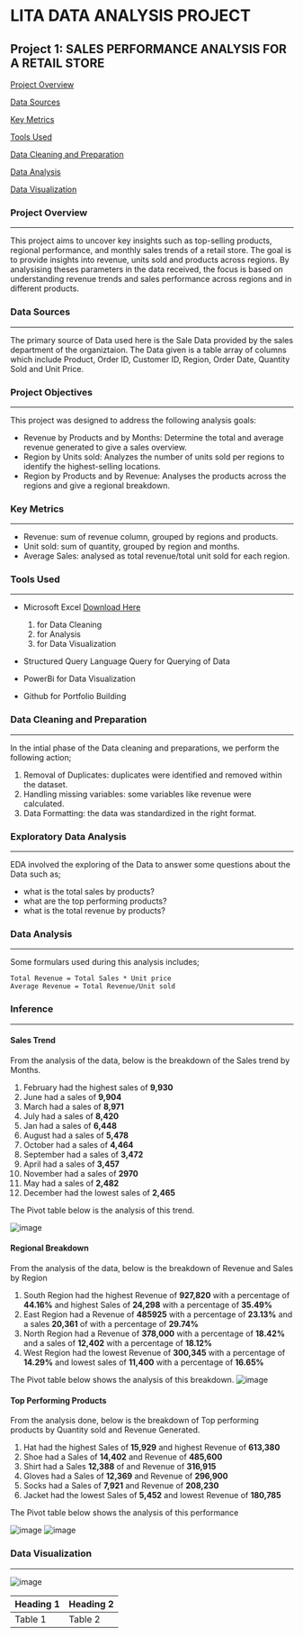  # LITA DATA ANALYSIS PROJECT

## Project 1: SALES PERFORMANCE ANALYSIS FOR A RETAIL STORE

[Project Overview](#project-overview)

[Data Sources](#data-sources)

[Key Metrics](#key-metrics)

[Tools Used](#tools-used)

[Data Cleaning and Preparation](#data-cleaning-and-preparation)

[Data Analysis](#data-analysis)

[Data Visualization](#data-visualization)

### Project Overview
---
This project aims to uncover key insights such as top-selling products, regional performance, and monthly sales trends of a retail store. The goal is to provide insights into revenue, units sold and products across regions. By analysising theses parameters in the data received, the focus is based on understanding revenue trends and sales performance across regions and in different products. 

### Data Sources
---
The primary source of Data used here is the Sale Data provided by the sales department of the organiztaion. The Data given is a table array of columns which include Product, Order ID, Customer ID, Region, Order Date, Quantity Sold and Unit Price.

### Project Objectives
---
This project was designed to address the following analysis goals:
- Revenue by Products and by Months: Determine the total and average revenue generated to give a sales overview.
- Region by Units sold: Analyzes the number of units sold per regions to identify the highest-selling locations.
- Region by Products and by Revenue: Analyses the products across the regions and give a regional breakdown.

### Key Metrics
---
- Revenue: sum of revenue column, grouped by regions and products.
- Unit sold: sum of quantity, grouped by region and months.
- Average Sales: analysed as total revenue/total unit sold for each region.

### Tools Used
---
- Microsoft Excel [Download Here](https://www.microsoftexcel.com)
  1. for Data Cleaning
  2. for Analysis
  3. for Data Visualization

- Structured Query Language Query for Querying of Data
  
- PowerBi for Data Visualization
  
- Github for Portfolio Building
 
 ### Data Cleaning and Preparation
  ---
  In the intial phase of the Data cleaning and preparations, we perform the following action;
  1. Removal of Duplicates: duplicates were identified and removed within the dataset.
  2. Handling missing variables: some variables like revenue were calculated.
  3. Data Formatting: the data was standardized in the right format.

### Exploratory Data Analysis
  ---
  EDA involved the exploring of the Data to answer some questions about the Data such as;
  - what is the total sales by products?
  - what are the top performing products?
  - what is the total revenue by products?
 
### Data Analysis
  ---
  Some formulars used during this analysis includes;

  ```
  Total Revenue = Total Sales * Unit price
  Average Revenue = Total Revenue/Unit sold
  ```

### Inference
---
#### Sales Trend
From the analysis of the data, below is the breakdown of the Sales trend by Months.
1. February had the highest sales of **9,930**
2. June had a sales of **9,904**
3. March had a sales of **8,971**
4. July had a sales of **8,420**
5. Jan had a sales of **6,448**
6. August had a sales of **5,478**
7. October had a sales of **4,464**
8. September had a sales of **3,472**
9. April had a sales of **3,457**
10. November had a sales of **2970**
11. May had a sales of **2,482**
12. December had the lowest sales of **2,465**

The Pivot table below is the analysis of this trend.

![image](https://github.com/user-attachments/assets/6e047ec9-eae0-4356-b20f-349febafecae)


#### Regional Breakdown
From the analysis of the data, below is the breakdown of Revenue and Sales by Region
1. South Region had the highest Revenue of **927,820** with a percentage of **44.16%** and highest Sales of **24,298** with a percentage of **35.49%**
2. East Region had a Revenue of **485925** with a percentage of **23.13%** and a sales **20,361** of with a percentage of **29.74%**
3. North Region had a Revenue of **378,000** with a percentage of **18.42%** and a sales of **12,402** with a percentage of **18.12%**
4. West Region had the lowest Revenue of **300,345** with a percentage of **14.29%** and lowest sales of **11,400** with a percentage of **16.65%**

The Pivot table below shows the analysis of this breakdown.
![image](https://github.com/user-attachments/assets/1ebc9c0c-a8e2-4fcd-8dfe-1159aa8fe1f5)


#### Top Performing Products
From the analysis done, below is the breakdown of Top performing products by Quantity sold and Revenue Generated.
1. Hat had the highest Sales of **15,929** and highest Revenue of **613,380**
2. Shoe had a Sales of **14,402** and Revenue of **485,600**
3. Shirt had a Sales **12,388** of and Revenue of **316,915**
4. Gloves had a Sales of **12,369** and Revenue of **296,900**
5. Socks had a Sales of **7,921** and Revenue of **208,230**
6. Jacket had the lowest Sales of **5,452** and lowest Revenue of **180,785**

The Pivot table below shows the analysis of this performance

![image](https://github.com/user-attachments/assets/d263c8bf-b69a-4e6f-a3f9-fb5b1eb8e5a9)
![image](https://github.com/user-attachments/assets/4337fe9d-3ddc-4ee2-9b03-6f0689c2048c)




### Data Visualization
---
![image](https://github.com/user-attachments/assets/0c1ac831-6385-4d46-bc5c-3227ae41e016)

|Heading 1|Heading 2|
|---------|---------|
|Table 1|Table 2|


